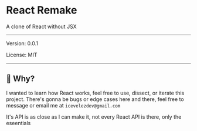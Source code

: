 # React Remake

A clone of React without JSX

---

Version: 0.0.1

License: MIT

---

## 🙋 Why?

I wanted to learn how React works, feel free to use, dissect, or iterate this project. There's gonna be bugs or edge cases here and there, feel free to message or email me at `icevelezdev@gmail.com`

It's API is as close as I can make it, not every React API is there, only the eseentials
